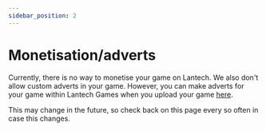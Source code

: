 ```yaml
---
sidebar_position: 2
---
```


# Monetisation/adverts

Currently, there is no way to monetise your game on Lantech. We also don't allow custom adverts in your game. However, you can make adverts for your game within Lantech Games when you upload your game [here](https://docs.google.com/forms/d/14Sy6l_4l7MUQ2QdTSVzdEBdrnv45AH8LQCtAPVxL5V4).

This may change in the future, so check back on this page every so often in case this changes.